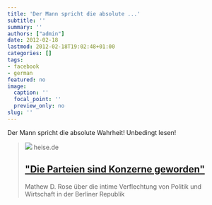 ```yaml
---
title: 'Der Mann spricht die absolute ...'
subtitle: ''
summary: ''
authors: ["admin"]
date: 2012-02-18
lastmod: 2012-02-18T19:02:48+01:00
categories: []
tags:
- facebook
- german
featured: no
image:
  caption: ''
  focal_point: ''
  preview_only: no
slug: ''
---
```

Der Mann spricht die absolute Wahrheit! Unbedingt lesen!
> [![](https://heise.cloudimg.io/bound/1200x1200/q85.png-lossy-85.webp-lossy-85.foil1/_www-heise-de_/tp/imgs/89/1/9/4/6/0/5/1/58cb07b3d2629675.jpeg)](http://www.heise.de/tp/artikel/36/36290/1.html)
> heise.de
> ## ["Die Parteien sind Konzerne geworden"](http://www.heise.de/tp/artikel/36/36290/1.html)
>
>Mathew D. Rose über die intime Verflechtung von Politik und Wirtschaft in der Berliner Republik


